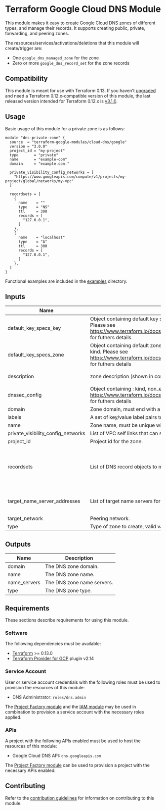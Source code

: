 # Terraform Google Cloud DNS Module

This module makes it easy to create Google Cloud DNS zones of different types, and manage their records. It supports creating public, private, forwarding, and peering zones.

The resources/services/activations/deletions that this module will create/trigger are:

- One `google_dns_managed_zone` for the zone
- Zero or more `google_dns_record_set` for the zone records

## Compatibility
This module is meant for use with Terraform 0.13. If you haven't
[upgraded](https://www.terraform.io/upgrade-guides/0-13.html) and need a Terraform
0.12.x-compatible version of this module, the last released version
intended for Terraform 0.12.x is [v3.1.0](https://registry.terraform.io/modules/terraform-google-modules/-cloud-dns/google/v3.1.0).

## Usage

Basic usage of this module for a private zone is as follows:

```hcl
module "dns-private-zone" {
  source  = "terraform-google-modules/cloud-dns/google"
  version = "3.0.0"
  project_id = "my-project"
  type       = "private"
  name       = "example-com"
  domain     = "example.com."

  private_visibility_config_networks = [
    "https://www.googleapis.com/compute/v1/projects/my-project/global/networks/my-vpc"
  ]

  recordsets = [
    {
      name    = ""
      type    = "NS"
      ttl     = 300
      records = [
        "127.0.0.1",
      ]
    },
    {
      name    = "localhost"
      type    = "A"
      ttl     = 300
      records = [
        "127.0.0.1",
      ]
    },
  ]
}

```

Functional examples are included in the [examples](./examples/) directory.

<!-- BEGINNING OF PRE-COMMIT-TERRAFORM DOCS HOOK -->
## Inputs

| Name | Description | Type | Default | Required |
|------|-------------|------|---------|:--------:|
| default\_key\_specs\_key | Object containing default key signing specifications : algorithm, key\_length, key\_type, kind. Please see https://www.terraform.io/docs/providers/google/r/dns_managed_zone.html#dnssec_config for futhers details | `any` | `{}` | no |
| default\_key\_specs\_zone | Object containing default zone signing specifications : algorithm, key\_length, key\_type, kind. Please see https://www.terraform.io/docs/providers/google/r/dns_managed_zone.html#dnssec_config for futhers details | `any` | `{}` | no |
| description | zone description (shown in console) | `string` | `"Managed by Terraform"` | no |
| dnssec\_config | Object containing : kind, non\_existence, state. Please see https://www.terraform.io/docs/providers/google/r/dns_managed_zone.html#dnssec_config for futhers details | `any` | `{}` | no |
| domain | Zone domain, must end with a period. | `string` | n/a | yes |
| labels | A set of key/value label pairs to assign to this ManagedZone | `map(any)` | `{}` | no |
| name | Zone name, must be unique within the project. | `string` | n/a | yes |
| private\_visibility\_config\_networks | List of VPC self links that can see this zone. | `list(string)` | `[]` | no |
| project\_id | Project id for the zone. | `string` | n/a | yes |
| recordsets | List of DNS record objects to manage, in the standard terraform dns structure. | <pre>list(object({<br>    name    = string<br>    type    = string<br>    ttl     = number<br>    records = list(string)<br>  }))</pre> | `[]` | no |
| target\_name\_server\_addresses | List of target name servers for forwarding zone. | `list(object({ ipv4_address = string, forwarding_path = string }))` | `[]` | no |
| target\_network | Peering network. | `string` | `""` | no |
| type | Type of zone to create, valid values are 'public', 'private', 'forwarding', 'peering'. | `string` | `"private"` | no |

## Outputs

| Name | Description |
|------|-------------|
| domain | The DNS zone domain. |
| name | The DNS zone name. |
| name\_servers | The DNS zone name servers. |
| type | The DNS zone type. |

<!-- END OF PRE-COMMIT-TERRAFORM DOCS HOOK -->

## Requirements

These sections describe requirements for using this module.

### Software

The following dependencies must be available:

- [Terraform](https://www.terraform.io/downloads.html) >= 0.13.0
- [Terraform Provider for GCP][terraform-provider-gcp] plugin v2.14

### Service Account

User or service account credentials with the following roles must be used to provision the resources of this module:

- DNS Administrator: `roles/dns.admin`

The [Project Factory module][project-factory-module] and the
[IAM module][iam-module] may be used in combination to provision a
service account with the necessary roles applied.

### APIs

A project with the following APIs enabled must be used to host the
resources of this module:

- Google Cloud DNS API: `dns.googleapis.com`

The [Project Factory module][project-factory-module] can be used to
provision a project with the necessary APIs enabled.

## Contributing

Refer to the [contribution guidelines](./CONTRIBUTING.md) for
information on contributing to this module.

[iam-module]: https://registry.terraform.io/modules/terraform-google-modules/iam/google
[project-factory-module]: https://registry.terraform.io/modules/terraform-google-modules/project-factory/google
[terraform-provider-gcp]: https://www.terraform.io/docs/providers/google/index.html
[terraform]: https://www.terraform.io/downloads.html
